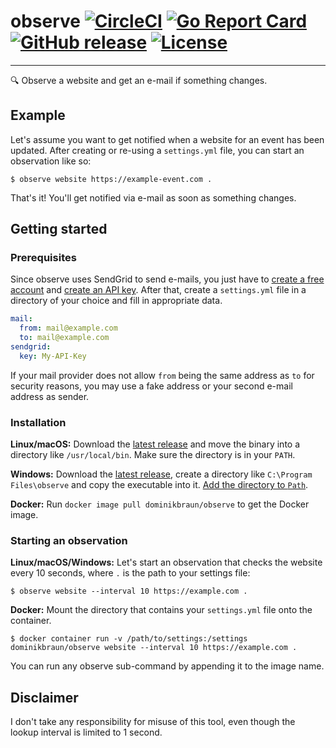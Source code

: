# observe [![CircleCI](https://circleci.com/gh/dominikbraun/observe.svg?style=shield)](https://circleci.com/gh/dominikbraun/observe) [![Go Report Card](https://goreportcard.com/badge/github.com/dominikbraun/observe)](https://goreportcard.com/report/github.com/dominikbraun/observe) [![GitHub release](https://img.shields.io/github/v/release/dominikbraun/observe?include_prereleases&sort=semver)](https://github.com/dominikbraun/observe/releases) [![License](https://img.shields.io/github/license/dominikbraun/observe)](https://github.com/dominikbraun/observe/blob/master/LICENSE)

---

:mag: Observe a website and get an e-mail if something changes.

## Example

Let's assume you want to get notified when a website for an event has been updated. After creating or re-using a `settings.yml`
file, you can start an observation like so:

```shell script
$ observe website https://example-event.com .
```

That's it! You'll get notified via e-mail as soon as something changes.

## Getting started

### Prerequisites

Since observe uses SendGrid to send e-mails, you just have to [create a free account](https://signup.sendgrid.com/) and
[create an API key](https://app.sendgrid.com/settings/api_keys). After that, create a `settings.yml` file in a directory
of your choice and fill in appropriate data.

```yaml
mail:
  from: mail@example.com
  to: mail@example.com
sendgrid:
  key: My-API-Key
```

If your mail provider does not allow `from` being the same address as `to` for security reasons, you may use a fake
address or your second e-mail address as sender.

### Installation

**Linux/macOS:** Download the [latest release](https://github.com/dominikbraun/observe/releases) and move the binary into
a directory like `/usr/local/bin`. Make sure the directory is in your `PATH`.

**Windows:** Download the [latest release](https://github.com/dominikbraun/observe/releases), create a directory like
`C:\Program Files\observe` and copy the executable into it. [Add the directory to `Path`](https://www.computerhope.com/issues/ch000549.htm).

**Docker:** Run `docker image pull dominikbraun/observe` to get the Docker image.

### Starting an observation

**Linux/macOS/Windows:** Let's start an observation that checks the website every 10 seconds, where `.` is the path to
your settings file:

```shell script
$ observe website --interval 10 https://example.com .
```

**Docker:** Mount the directory that contains your `settings.yml` file onto the container.

```shell script
$ docker container run -v /path/to/settings:/settings dominikbraun/observe website --interval 10 https://example.com .
```

You can run any observe sub-command by appending it to the image name.

## Disclaimer

I don't take any responsibility for misuse of this tool, even though the lookup interval is limited to 1 second.